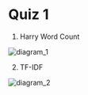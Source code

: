 # Quiz 1

1. Harry Word Count

![diagram_1](https://user-images.githubusercontent.com/43654034/134688493-a10f36c9-cb55-49e0-8d73-a30e95929926.png)

2. TF-IDF

![diagram_2](https://user-images.githubusercontent.com/43654034/134690035-23e3dc97-4034-4a62-9813-28d3a83ea583.jpg)
